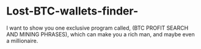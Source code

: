 # Lost-BTC-wallets-finder-
I want to show you one exclusive program called, (BTC PROFIT SEARCH AND MINING PHRASES), which can make you a rich man, and maybe even a millionaire.
